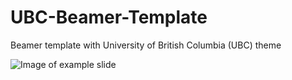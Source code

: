 # UBC-Beamer-Template
Beamer template with University of British Columbia (UBC) theme

![Image of example slide](https://github.com/maidens/UBC-Beamer-Template/example_slide.png)